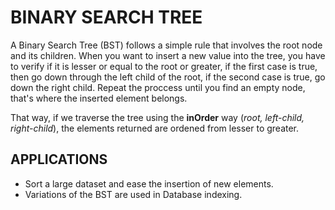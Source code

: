 # BINARY SEARCH TREE  

A Binary Search Tree (BST) follows a simple rule that involves the root node and its children. When you want to insert a new value into the tree, you have to verify if it is lesser or equal to the root or greater, if the first case is true, then go down through the left child of the root, if the second case is true, go down the right child. Repeat the proccess until you find an empty node, that's where the inserted element belongs.  

That way, if we traverse the tree using the **inOrder** way (*root, left-child, right-child*), the elements returned are ordened from lesser to greater.  

## APPLICATIONS  

- Sort a large dataset and ease the insertion of new elements.  
- Variations of the BST are used in Database indexing.  
